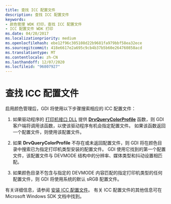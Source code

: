```yaml
---
title: 查找 ICC 配置文件
description: 查找 ICC 配置文件
keywords:
- 颜色管理 WDK 打印，查找 ICC 配置文件
- ICC 配置文件 WDK 打印
ms.date: 04/20/2017
ms.localizationpriority: medium
ms.openlocfilehash: ebe12f96c305108d22b9681fa979bbf58ea32ece
ms.sourcegitcommit: 418e6617e2a695c9cb4b37b5b60e264760858acd
ms.translationtype: MT
ms.contentlocale: zh-CN
ms.lasthandoff: 12/07/2020
ms.locfileid: "96807927"
---
```

# <a name="locating-icc-profiles"></a>查找 ICC 配置文件





启用颜色管理后，GDI 将使用以下步骤搜索相应的 ICC 配置文件：

1.  如果驱动程序的 [打印机接口 DLL](printer-interface-dll.md) 提供 [**DrvQueryColorProfile**](/windows-hardware/drivers/ddi/winddiui/nf-winddiui-drvquerycolorprofile) 函数，则 GDI 客户端将调用该函数，以使该驱动程序有机会指定配置文件。 如果该函数返回一个配置文件，则使用该配置文件。

2.  如果 **DrvQueryColorProfile** 不存在或未返回配置文件，则 GDI 将在颜色目录中搜索已为指定打印机类型安装的配置文件。 GDI 使用它找到的第一个配置文件，该配置文件与 DEVMODE 结构中的分辨率、媒体类型和抖动设置相匹配。

3.  如果颜色目录不包含与指定的 DEVMODE 内容匹配的指定打印机类型的任何配置文件，则 GDI 将使用系统的默认 sRGB 配置文件。

有关详细信息，请参阅 [安装 ICC 配置文件](installing-icc-profiles.md)。 有关 ICC 配置文件的其他信息可在 Microsoft Windows SDK 文档中找到。

 


